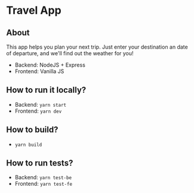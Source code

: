 # Travel App

## About
This app helps you plan your next trip. Just enter your destination an date of departure, and we'll find out the weather for you!

- Backend:  NodeJS + Express
- Frontend: Vanilla JS

## How to run it locally?
- Backend:  ```yarn start```
- Frontend: ```yarn dev```

## How to build?
- ```yarn build```

## How to run tests?
- Backend:  ```yarn test-be```
- Frontend: ```yarn test-fe```